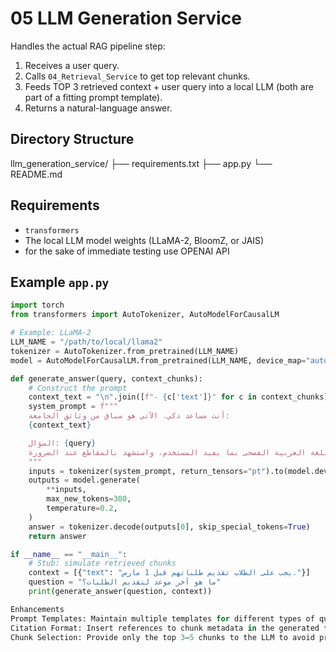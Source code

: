 # 05 LLM Generation Service

Handles the actual RAG pipeline step:
1. Receives a user query.
2. Calls `04_Retrieval_Service` to get top relevant chunks.
3. Feeds TOP 3 retrieved context + user query into a local LLM (both are part of a fitting prompt template).
4. Returns a natural-language answer.

## Directory Structure

llm_generation_service/ ├── requirements.txt ├── app.py └── README.md


## Requirements

- `transformers`
- The local LLM model weights (LLaMA-2, BloomZ, or JAIS)
- for the sake of immediate testing use OPENAI API

## Example `app.py`

```python
import torch
from transformers import AutoTokenizer, AutoModelForCausalLM

# Example: LLaMA-2
LLM_NAME = "/path/to/local/llama2" 
tokenizer = AutoTokenizer.from_pretrained(LLM_NAME)
model = AutoModelForCausalLM.from_pretrained(LLM_NAME, device_map="auto")

def generate_answer(query, context_chunks):
    # Construct the prompt
    context_text = "\n".join([f"- {c['text']}" for c in context_chunks])
    system_prompt = f"""
    أنت مساعد ذكي. الآتي هو سياق من وثائق الجامعة:
    {context_text}

    السؤال: {query}
    أجب باللغة العربية الفصحى بما يفيد المستخدم، واستشهد بالمقاطع عند الضرورة.
    """
    inputs = tokenizer(system_prompt, return_tensors="pt").to(model.device)
    outputs = model.generate(
        **inputs,
        max_new_tokens=300,
        temperature=0.2,
    )
    answer = tokenizer.decode(outputs[0], skip_special_tokens=True)
    return answer

if __name__ == "__main__":
    # Stub: simulate retrieved chunks
    context = [{"text": "يجب على الطلاب تقديم طلباتهم قبل 1 مارس."}]
    question = "ما هو آخر موعد لتقديم الطلبات؟"
    print(generate_answer(question, context))

Enhancements
Prompt Templates: Maintain multiple templates for different types of questions (policy, factual, summary).
Citation Format: Insert references to chunk metadata in the generated text.
Chunk Selection: Provide only the top 3–5 chunks to the LLM to avoid prompt overload.

